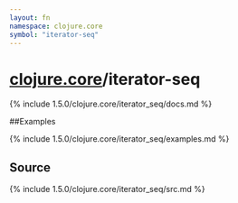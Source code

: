 ```yaml
---
layout: fn
namespace: clojure.core
symbol: "iterator-seq"
---
```


# [clojure.core](../)/iterator-seq

{% include 1.5.0/clojure.core/iterator_seq/docs.md %}

##Examples

{% include 1.5.0/clojure.core/iterator_seq/examples.md %}
## Source
{% include 1.5.0/clojure.core/iterator_seq/src.md %}


